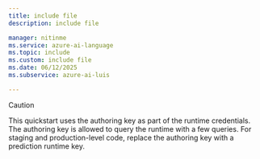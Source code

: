 ```yaml
---
title: include file
description: include file

manager: nitinme
ms.service: azure-ai-language
ms.topic: include
ms.custom: include file
ms.date: 06/12/2025
ms.subservice: azure-ai-luis

---
```


> [!CAUTION]
> This quickstart uses the authoring key as part of the runtime credentials. The authoring key is allowed to query the runtime with a few queries. For staging and production-level code, replace the authoring key with a prediction runtime key.
